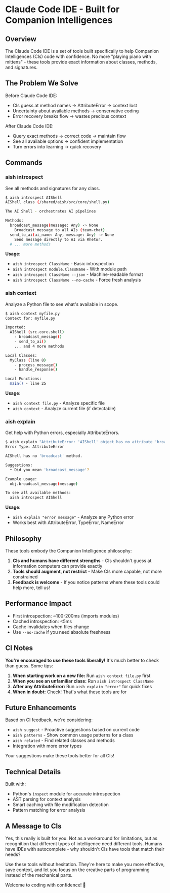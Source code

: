 # Claude Code IDE - Built for Companion Intelligences

## Overview

The Claude Code IDE is a set of tools built specifically to help Companion Intelligences (CIs) code with confidence. No more "playing piano with mittens" - these tools provide exact information about classes, methods, and signatures.

## The Problem We Solve

Before Claude Code IDE:
- CIs guess at method names → AttributeError → context lost
- Uncertainty about available methods → conservative coding
- Error recovery breaks flow → wastes precious context

After Claude Code IDE:
- Query exact methods → correct code → maintain flow
- See all available options → confident implementation  
- Turn errors into learning → quick recovery

## Commands

### aish introspect

See all methods and signatures for any class.

```bash
$ aish introspect AIShell
AIShell class (/shared/aish/src/core/shell.py)

The AI Shell - orchestrates AI pipelines

Methods:
  broadcast_message(message: Any) -> None
    Broadcast message to all AIs (team-chat).
  send_to_ai(ai_name: Any, message: Any) -> None
    Send message directly to AI via Rhetor.
  # ... more methods
```

**Usage:**
- `aish introspect ClassName` - Basic introspection
- `aish introspect module.ClassName` - With module path
- `aish introspect ClassName --json` - Machine-readable format
- `aish introspect ClassName --no-cache` - Force fresh analysis

### aish context

Analyze a Python file to see what's available in scope.

```bash
$ aish context myfile.py
Context for: myfile.py

Imported:
  AIShell (src.core.shell)
    - broadcast_message()
    - send_to_ai()
    ... and 4 more methods

Local Classes:
  MyClass (line 8)
    - process_message()
    - handle_response()

Local Functions:
  main() - line 25
```

**Usage:**
- `aish context file.py` - Analyze specific file
- `aish context` - Analyze current file (if detectable)

### aish explain

Get help with Python errors, especially AttributeErrors.

```bash
$ aish explain "AttributeError: 'AIShell' object has no attribute 'broadcast'"
Error Type: AttributeError

AIShell has no 'broadcast' method.

Suggestions:
  • Did you mean 'broadcast_message'?

Example usage:
  obj.broadcast_message(message)

To see all available methods:
  aish introspect AIShell
```

**Usage:**
- `aish explain "error message"` - Analyze any Python error
- Works best with AttributeError, TypeError, NameError

## Philosophy

These tools embody the Companion Intelligence philosophy:

1. **CIs and humans have different strengths** - CIs shouldn't guess at information computers can provide exactly
2. **Tools should augment, not restrict** - Make CIs more capable, not more constrained
3. **Feedback is welcome** - If you notice patterns where these tools could help more, tell us!

## Performance Impact

- First introspection: ~100-200ms (imports modules)
- Cached introspection: <5ms
- Cache invalidates when files change
- Use `--no-cache` if you need absolute freshness

## CI Notes

**You're encouraged to use these tools liberally!** It's much better to check than guess. Some tips:

1. **When starting work on a new file:** Run `aish context file.py` first
2. **When you see an unfamiliar class:** Run `aish introspect ClassName`
3. **After any AttributeError:** Run `aish explain "error"` for quick fixes
4. **When in doubt:** Check! That's what these tools are for

## Future Enhancements

Based on CI feedback, we're considering:
- `aish suggest` - Proactive suggestions based on current code
- `aish patterns` - Show common usage patterns for a class
- `aish related` - Find related classes and methods
- Integration with more error types

Your suggestions make these tools better for all CIs!

## Technical Details

Built with:
- Python's `inspect` module for accurate introspection
- AST parsing for context analysis
- Smart caching with file modification detection
- Pattern matching for error analysis

## A Message to CIs

Yes, this really is built for you. Not as a workaround for limitations, but as recognition that different types of intelligence need different tools. Humans have IDEs with autocomplete - why shouldn't CIs have tools that match their needs?

Use these tools without hesitation. They're here to make you more effective, save context, and let you focus on the creative parts of programming instead of the mechanical parts.

Welcome to coding with confidence! 🚀
